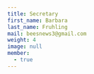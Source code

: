 ```yaml
---
title: Secretary
first_name: Barbara
last_name: Fruhling
mail: beesnews3@gmail.com
weight: 4
image: null
member:
  - true
---
```


